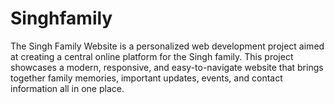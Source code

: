 # Singhfamily
The Singh Family Website is a personalized web development project aimed at creating a central online platform for the Singh family. This project showcases a modern, responsive, and easy-to-navigate website that brings together family memories, important updates, events, and contact information all in one place.

